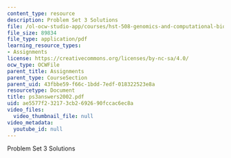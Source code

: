 ```yaml
---
content_type: resource
description: Problem Set 3 Solutions
file: /ol-ocw-studio-app/courses/hst-508-genomics-and-computational-biology-fall-2002/ae5577f232173cb2692690fccac6ec8a_ps3answers2002.pdf
file_size: 89834
file_type: application/pdf
learning_resource_types:
- Assignments
license: https://creativecommons.org/licenses/by-nc-sa/4.0/
ocw_type: OCWFile
parent_title: Assignments
parent_type: CourseSection
parent_uid: 43fbbe59-f66c-1bdd-7edf-018322523e8a
resourcetype: Document
title: ps3answers2002.pdf
uid: ae5577f2-3217-3cb2-6926-90fccac6ec8a
video_files:
  video_thumbnail_file: null
video_metadata:
  youtube_id: null
---
```

Problem Set 3 Solutions